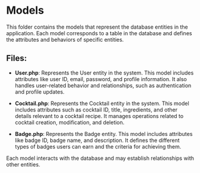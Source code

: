 # Models

This folder contains the models that represent the database entities in the application. Each model corresponds to a table in the database and defines the attributes and behaviors of specific entities.

## Files:

- **User.php**: Represents the User entity in the system. This model includes attributes like user ID, email, password, and profile information. It also handles user-related behavior and relationships, such as authentication and profile updates.

- **Cocktail.php**: Represents the Cocktail entity in the system. This model includes attributes such as cocktail ID, title, ingredients, and other details relevant to a cocktail recipe. It manages operations related to cocktail creation, modification, and deletion.

- **Badge.php**: Represents the Badge entity. This model includes attributes like badge ID, badge name, and description. It defines the different types of badges users can earn and the criteria for achieving them.

Each model interacts with the database and may establish relationships with other entities.